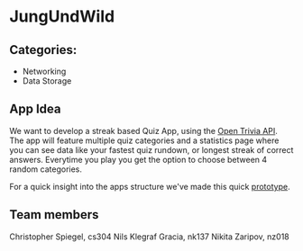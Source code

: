 # JungUndWild

## Categories:

- Networking
- Data Storage

## App Idea

We want to develop a streak based Quiz App, using the [Open Trivia API](https://opentdb.com/api_config.php).
The app will feature multiple quiz categories and a statistics page where you can see data like your fastest quiz rundown, or longest streak of correct answers. 
Everytime you play you get the option to choose between 4 random categories.


For a quick insight into the apps structure we've made this quick [prototype](https://imgur.com/a/mpa7dnC).

## Team members

Christopher Spiegel, cs304
Nils Klegraf Gracia, nk137
Nikita Zaripov, nz018



